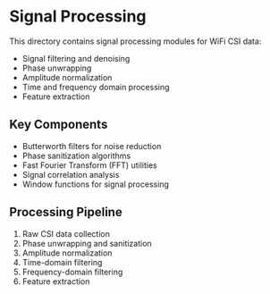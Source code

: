 # Signal Processing

This directory contains signal processing modules for WiFi CSI data:

- Signal filtering and denoising
- Phase unwrapping
- Amplitude normalization
- Time and frequency domain processing
- Feature extraction

## Key Components

- Butterworth filters for noise reduction
- Phase sanitization algorithms
- Fast Fourier Transform (FFT) utilities
- Signal correlation analysis
- Window functions for signal processing

## Processing Pipeline

1. Raw CSI data collection
2. Phase unwrapping and sanitization
3. Amplitude normalization
4. Time-domain filtering
5. Frequency-domain filtering
6. Feature extraction
